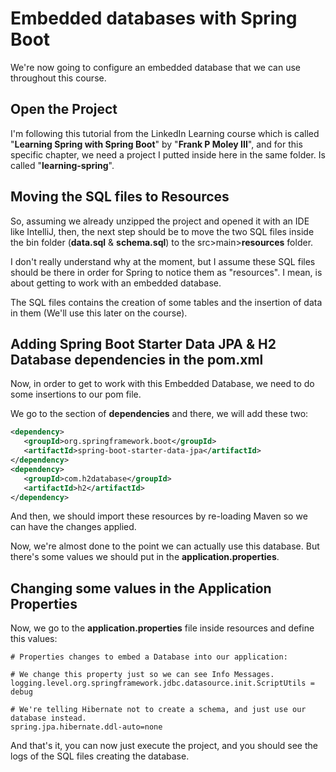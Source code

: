 # Embedded databases with Spring Boot
We're now going to configure an embedded database that we can use throughout this course. 
## Open the Project
I'm following this tutorial from the LinkedIn Learning course which is called "**Learning Spring with Spring Boot**" by "**Frank P Moley III**", and for this specific chapter, we need a project I putted inside here in the same folder. Is called "**learning-spring**".
## Moving the SQL files to Resources
So, assuming we already unzipped the project and opened it with an IDE like IntelliJ, then, the next step should be to move the two SQL files inside the bin folder (**data.sql** & **schema.sql**) to the src>main>**resources** folder.

I don't really understand why at the moment, but I assume these SQL files should be there in order for Spring to notice them as "resources". I mean, is about getting to work with an embedded database.

The SQL files contains the creation of some tables and the insertion of data in them (We'll use this later on the course).
## Adding Spring Boot Starter Data JPA & H2 Database dependencies in the pom.xml
Now, in order to get to work with this Embedded Database, we need to do some insertions to our pom file.

We go to the section of **dependencies** and there, we will add these two:
```xml
<dependency>  
   <groupId>org.springframework.boot</groupId>  
   <artifactId>spring-boot-starter-data-jpa</artifactId>  
</dependency>
<dependency>  
   <groupId>com.h2database</groupId>  
   <artifactId>h2</artifactId>  
</dependency>
```

And then, we should import these resources by re-loading Maven so we can have the changes applied.

Now, we're almost done to the point we can actually use this database. But there's some values we should put in the **application.properties**.
## Changing some values in the Application Properties
Now, we go to the **application.properties** file inside resources and define this values:

```
# Properties changes to embed a Database into our application:

# We change this property just so we can see Info Messages.
logging.level.org.springframework.jdbc.datasource.init.ScriptUtils = debug

# We're telling Hibernate not to create a schema, and just use our database instead.
spring.jpa.hibernate.ddl-auto=none
```
And that's it, you can now just execute the project, and you should see the logs of the SQL files creating the database.
